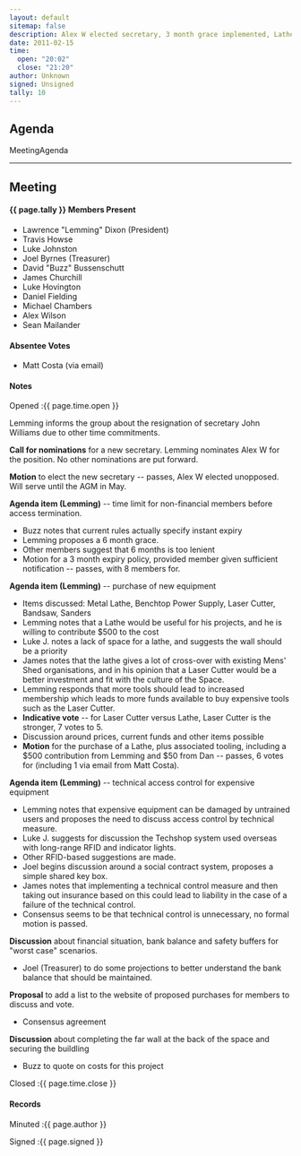 ```yaml
---
layout: default
sitemap: false
description: Alex W elected secretary, 3 month grace implemented, Lathe voted to buy, rfid locking on expensive tools, website
date: 2011-02-15
time:
  open: "20:02"
  close: "21:20"
author: Unknown
signed: Unsigned
tally: 10
---
```


## Agenda

MeetingAgenda

---

## Meeting

#### {{ page.tally }} Members Present

* Lawrence "Lemming" Dixon (President)
* Travis Howse
* Luke Johnston
* Joel Byrnes (Treasurer)
* David "Buzz" Bussenschutt
* James Churchill
* Luke Hovington
* Daniel Fielding
* Michael Chambers
* Alex Wilson
* Sean Mailander

#### Absentee Votes

* Matt Costa (via email)

#### Notes

Opened
:{{ page.time.open }}

Lemming informs the group about the resignation of secretary John Williams due to other time commitments.

**Call for nominations** for a new secretary. Lemming nominates Alex W for the position. No other nominations are put forward.

**Motion** to elect the new secretary -- passes, Alex W elected unopposed. Will serve until the AGM in May.

**Agenda item (Lemming)** -- time limit for non-financial members before access termination.

* Buzz notes that current rules actually specify instant expiry
* Lemming proposes a 6 month grace.
* Other members suggest that 6 months is too lenient
* Motion for a 3 month expiry policy, provided member given sufficient notification -- passes, with 8 members for.

**Agenda item (Lemming)** -- purchase of new equipment

* Items discussed: Metal Lathe, Benchtop Power Supply, Laser Cutter, Bandsaw, Sanders
* Lemming notes that a Lathe would be useful for his projects, and he is willing to contribute $500 to the cost
* Luke J. notes a lack of space for a lathe, and suggests the wall should be a priority
* James notes that the lathe gives a lot of cross-over with existing Mens' Shed organisations, and in his opinion that a Laser Cutter would be a better investment and fit with the culture of the Space.
* Lemming responds that more tools should lead to increased membership which leads to more funds available to buy expensive tools such as the Laser Cutter.
* **Indicative vote** -- for Laser Cutter versus Lathe, Laser Cutter is the stronger, 7 votes to 5.
* Discussion around prices, current funds and other items possible
* **Motion** for the purchase of a Lathe, plus associated tooling, including a $500 contribution from Lemming and $50 from Dan -- passes, 6 votes for (including 1 via email from Matt Costa).

**Agenda item (Lemming)** -- technical access control for expensive equipment
* Lemming notes that expensive equipment can be damaged by untrained users and proposes the need to discuss access control by technical measure.
* Luke J. suggests for discussion the Techshop system used overseas with long-range RFID and indicator lights.
* Other RFID-based suggestions are made.
* Joel begins discussion around a social contract system, proposes a simple shared key box.
* James notes that implementing a technical control measure and then taking out insurance based on this could lead to liability in the case of a failure of the technical control.
* Consensus seems to be that technical control is unnecessary, no formal motion is passed.

**Discussion** about financial situation, bank balance and safety buffers for "worst case" scenarios.

* Joel (Treasurer) to do some projections to better understand the bank balance that should be maintained.

**Proposal** to add a list to the website of proposed purchases for members to discuss and vote.

* Consensus agreement

**Discussion** about completing the far wall at the back of the space and securing the buildling

* Buzz to quote on costs for this project

Closed
:{{ page.time.close }}

#### Records

Minuted
:{{ page.author }}

Signed
:{{ page.signed }}
